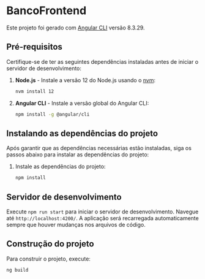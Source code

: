 # BancoFrontend

Este projeto foi gerado com [Angular CLI](https://github.com/angular/angular-cli) versão 8.3.29.

## Pré-requisitos

Certifique-se de ter as seguintes dependências instaladas antes de iniciar o servidor de desenvolvimento:

1. **Node.js** - Instale a versão 12 do Node.js usando o [nvm](https://github.com/nvm-sh/nvm):

    ```bash
    nvm install 12
    ```

2. **Angular CLI** - Instale a versão global do Angular CLI:

    ```bash
    npm install -g @angular/cli
    ```

## Instalando as dependências do projeto

Após garantir que as dependências necessárias estão instaladas, siga os passos abaixo para instalar as dependências do projeto:

1. Instale as dependências do projeto:

    ```bash
    npm install
    ```

## Servidor de desenvolvimento

Execute `npm run start` para iniciar o servidor de desenvolvimento. Navegue até `http://localhost:4200/`. A aplicação será recarregada automaticamente sempre que houver mudanças nos arquivos de código.

## Construção do projeto

Para construir o projeto, execute:

```bash
ng build
